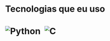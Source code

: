 # Tecnologias que eu uso
# ![Python](https://img.shields.io/badge/-Python-05122A?style=flat&logo=python)&nbsp; ![C](https://img.shields.io/badge/-C-05122A?style=flat&logo=C)&nbsp;
<!--
**ProjectAle/ProjectAle** is a ✨ _special_ ✨ repository because its `README.md` (this file) appears on your GitHub profile.

Here are some ideas to get you started:

- 🔭 I’m currently working on ...
- 🌱 I’m currently learning ...
- 👯 I’m looking to collaborate on ...
- 🤔 I’m looking for help with ...
- 💬 Ask me about ...
- 📫 How to reach me: ...
- 😄 Pronouns: ...
- ⚡ Fun fact: ...
-->
